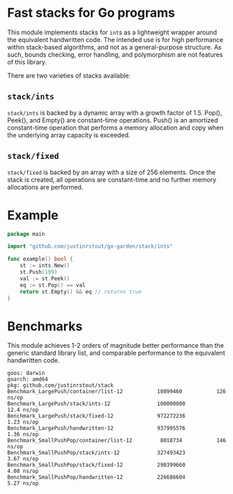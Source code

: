 # Fast stacks for Go programs

This module implements stacks for `int`s as a lightweight wrapper around the equivalent handwritten code. The intended use is for high performance within stack-based algorithms, and not as a general-purpose structure. As such, bounds checking, error handling, and polymorphism are not features of this library. 

There are two varieties of stacks available:

## `stack/ints`
`stack/ints` is backed by a dynamic array with a growth factor of 1.5. Pop(), Peek(), and Empty() are constant-time operations. Push() is an amortized constant-time operation that performs a memory allocation and copy when the underlying array capacity is exceeded.

## `stack/fixed`
`stack/fixed` is backed by an array with a size of 256 elements. Once the stack is created, all operations are constant-time and no further memory allocations are performed.

# Example

```go
package main

import "github.com/justinrstout/go-garden/stack/ints"

func example() bool {
	st := ints.New()   
	st.Push(199)
	val := st.Peek()
	eq := st.Pop() == val
	return st.Empty() && eq // returns true
}


```

# Benchmarks
This module achieves 1-2 orders of magnitude better performance than the generic standard library list, and comparable performance to the equivalent handwritten code.
```
goos: darwin
goarch: amd64
pkg: github.com/justinrstout/stack
Benchmark_LargePush/container/list-12         	10899460	       126 ns/op
Benchmark_LargePush/stack/ints-12             	100000000	        12.4 ns/op
Benchmark_LargePush/stack/fixed-12            	972272236	         1.23 ns/op
Benchmark_LargePush/handwritten-12            	937995576	         1.36 ns/op
Benchmark_SmallPushPop/container/list-12      	 8018734	       146 ns/op
Benchmark_SmallPushPop/stack/ints-12          	327493423	         3.67 ns/op
Benchmark_SmallPushPop/stack/fixed-12         	290399660	         4.08 ns/op
Benchmark_SmallPushPop/handwritten-12         	226686604	         5.27 ns/op
```